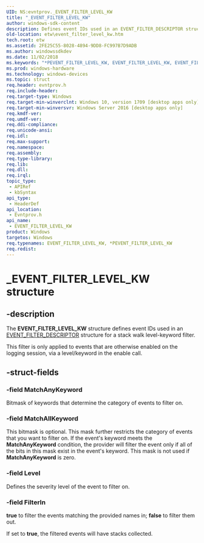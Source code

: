 ```yaml
---
UID: NS:evntprov._EVENT_FILTER_LEVEL_KW
title: "_EVENT_FILTER_LEVEL_KW"
author: windows-sdk-content
description: Defines event IDs used in an EVENT_FILTER_DESCRIPTOR structure for a stack walk level-keyword filter.
old-location: etw\event_filter_level_kw.htm
tech.root: etw
ms.assetid: 2FE25C55-8028-4894-9DD8-FC997B7D9ADB
ms.author: windowssdkdev
ms.date: 11/02/2018
ms.keywords: "*PEVENT_FILTER_LEVEL_KW, EVENT_FILTER_LEVEL_KW, EVENT_FILTER_LEVEL_KW structure [ETW], PEVENT_FILTER_LEVEL_KW, PEVENT_FILTER_LEVEL_KW structure pointer [ETW], _EVENT_FILTER_LEVEL_KW, etw.event_filter_level_kw, evntprov/EVENT_FILTER_LEVEL_KW, evntprov/PEVENT_FILTER_LEVEL_KW"
ms.prod: windows-hardware
ms.technology: windows-devices
ms.topic: struct
req.header: evntprov.h
req.include-header: 
req.target-type: Windows
req.target-min-winverclnt: Windows 10, version 1709 [desktop apps only]
req.target-min-winversvr: Windows Server 2016 [desktop apps only]
req.kmdf-ver: 
req.umdf-ver: 
req.ddi-compliance: 
req.unicode-ansi: 
req.idl: 
req.max-support: 
req.namespace: 
req.assembly: 
req.type-library: 
req.lib: 
req.dll: 
req.irql: 
topic_type:
 - APIRef
 - kbSyntax
api_type:
 - HeaderDef
api_location:
 - Evntprov.h
api_name:
 - EVENT_FILTER_LEVEL_KW
product: Windows
targetos: Windows
req.typenames: EVENT_FILTER_LEVEL_KW, *PEVENT_FILTER_LEVEL_KW
req.redist: 
---
```


# _EVENT_FILTER_LEVEL_KW structure


## -description


The <b>EVENT_FILTER_LEVEL_KW</b> structure defines event IDs used in an <a href="https://msdn.microsoft.com/9318868a-29d8-4a5e-9579-c06a7c0fd78f">EVENT_FILTER_DESCRIPTOR</a> structure for a stack walk level-keyword filter.

This filter is only applied to events that are otherwise enabled
on the logging session, via a level/keyword in the enable call.


## -struct-fields




### -field MatchAnyKeyword

Bitmask of keywords that determine the category of events to filter on.


### -field MatchAllKeyword

This bitmask is optional. This mask further restricts the category of events that you want to filter on. If the event's keyword meets the <b>MatchAnyKeyword</b> condition, the provider will filter the event only if all of the bits in this mask exist in the event's keyword. This mask is not used if <b>MatchAnyKeyword</b> is zero.


### -field Level

Defines the severity level of the event to filter on.


### -field FilterIn

<b>true</b> to filter the events matching the provided names in; <b>false</b> to filter them out.

If set to <b>true</b>, the filtered events will have stacks collected.

